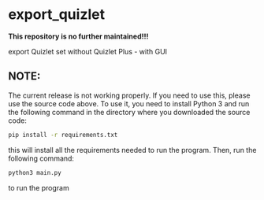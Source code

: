 # export_quizlet

**This repository is no further maintained!!!**


export Quizlet set without Quizlet Plus - with GUI

## NOTE:

The current release is not working properly. If you need to use this, please use the source code above. To use it, you need to install Python 3 and run the following command in the directory where you downloaded the source code:

```bash
pip install -r requirements.txt
```
this will install all the requirements needed to run the program. Then, run the following command:

```bash
python3 main.py
```
to run the program
